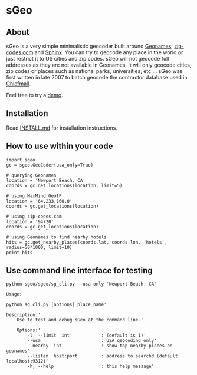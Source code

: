 ﻿sGeo
====

About
-----

sGeo is a very simple minimalistic geocoder built around [Geonames](http://www.geonames.org/), [zip-codes.com](http://www.zip-codes.com/) and [Sphinx](http://sphinxsearch.com/). You can try to geocode any place in the world or just restrict it to US cities and zip codes. sGeo will not geocode full addresses as they are not available in Geonames. It will only geocode cities, zip codes or places such as national parks, universities, etc ... sGeo was first written in late 2007 to batch geocode the contractor database used in [Chiefmall](http://www.chiefmall.com). 

Feel free to try a [demo](http://sgeo.ksikes.net).

Installation
-------------

Read [INSTALL.md](https://github.com/alexksikes/sGeo/blob/master/INSTALL.md) for installation instructions.

How to use within your code
----------------------------

    import sgeo
    gc = sgeo.GeoCoder(usa_only=True)
    
    # querying Geonames
    location = 'Newport Beach, CA'
    coords = gc.get_locations(location, limit=5)
    
    # using MaxMind GeoIP
    location = '64.233.160.0'
    coords = gc.get_locations(location)
    
    # using zip-codes.com
    location = '94720'
    coords = gc.get_locations(location)
    
    # using Geonames to find nearby hotels
    hits = gc.get_nearby_places(coords.lat, coords.lon, 'hotels', radius=50*1000, limit=10)
    print hits

Use command line interface for testing
---------------------------------------

    python sgeo/sgeo/sg_cli.py --usa-only 'Newport Beach, CA'
    
    Usage:

    python sg_cli.py [options] place_name'

    Description:'
        Use to test and debug sGeo at the command line.'

        Options:'
            -l, --limit  int            : (default is 1)'
            --usa                       : USA geocoding only'
            --nearby  int               : show top nearby places on geonames'
            --listen  host:port         : address to searchd (default localhost:9312)'
            -h, --help                  : this help message'
